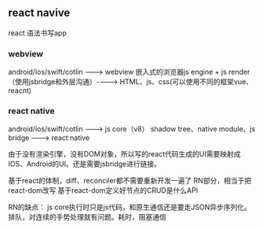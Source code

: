 ## react navive

react 语法书写app

### webview

android/ios/swift/cotlin ---> webview 嵌入式的浏览器js engine + js render（使用jsbridge和外层沟通）----> HTML、js、css(可以使用不同的框架vue、reacnt)



### react native
android/ios/swift/cotlin ---> js core（v8） shadow tree、native module、js bridge  ---> react native

由于没有渲染引擎，没有DOM对象，所以写的react代码生成的UI需要映射成IOS、Android的UI。还是需要jsbridge进行链接。

基于react的体制，diff、reconciler都不需要重新开发一遍了
RN部分，相当于把react-dom改写
基于react-dom定义好节点的CRUD是什么API

RN的缺点：
js core执行时只是js代码，和原生通信还是要走JSON异步序列化。排队，对连续的手势处理就有问题。耗时，阻塞通信